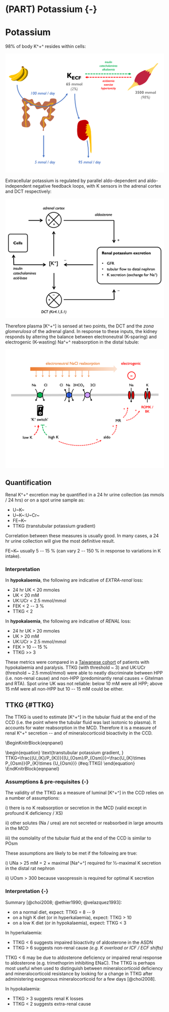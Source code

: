 # (PART) Potassium {-}

# Potassium

98% of body K^+^ resides within cells:  

![](figures/K_balance.png)

Extracellular potassium is regulated by parallel aldo-dependent and aldo-independent negative feedback loops, with K sensors in the adrenal cortex and DCT respectively:  

![](figures/K_loop.png)  

Therefore plasma [K^+^] is sensed at two points, the DCT and the *zona glomerulosa* of the adrenal gland.  In response to these inputs, the kidney responds by altering the balance between electroneutral (K-sparing) and electrogenic (K-wasting) Na^+^ reabsorption in the distal tubule:

![](figures/distal_tubule.png)


## Quantification

Renal K^+^ excretion may be quantified in a 24 hr urine collection (as mmols / 24 hrs) or on a spot urine sample as:  

- U~K~ 
- U~K~:U~Cr~
- FE~K~
- TTKG (transtubular potassium gradient)  

Correlation between these measures is usually good.  In many cases, a 24 hr urine collection will give the most definitive result.  

FE~K~ usually 5 -- 15 % (can vary 2 -- 150 % in response to variations in K intake).


### Interpretation

In **hypokalaemia**, the following are indicative of *EXTRA-renal* loss:

+  24 hr UK \< 20 mmoles 
+  UK \< 20 mM 
+  UK:UCr \< 2.5 mmol/mmol
+  FEK \< 2 -- 3 % 
+  TTKG \< 2 

In **hypokalaemia**, the following are indicative of *RENAL* loss:

+  24 hr UK \> 20 mmoles 
+  UK \> 20 mM 
+  UK:UCr \> 2.5 mmol/mmol 
+  FEK \> 10 -- 15 % 
+  TTKG \>\> 3 


These  metrics were compared in a [Taiwanese cohort](https://pubmed.ncbi.nlm.nih.gov/15277290/) of patients with hypokalaemia and paralysis.  TTKG (with threshold ~ 3) and UK:UCr (threshold ~ 2.5 mmol/mmol) were able to neatly discriminate between HPP (i.e. non-renal cause) and non-HPP (predominantly renal causes = Gitelman and RTA).  Spot urine UK was not reliable: below 10 mM were all HPP; above 15 mM were all non-HPP but 10 -- 15 mM could be either.  


## TTKG {#TTKG}

The TTKG is used to estimate [K^+^] in the tubular fluid at the end of the CCD (i.e. the point where the tubular fluid was last isotonic to plasma). It accounts for water reabsorption in the MCD. Therefore it is a measure of renal K^+^ secretion -- and of mineralocorticoid bioactivity in the CCD.  

\BeginKnitrBlock{eqnpanel}<div class="eqnpanel">\begin{equation}
  \text{transtubular potassium gradient, } TTKG=\frac{(U_{K}/P_{K})}{(U_{Osm}/P_{Osm)}}=\frac{U_{K}\times P_{Osm}}{P_{K}\times {U_{Osm}}}
  (\#eq:TTKG)
\end{equation}</div>\EndKnitrBlock{eqnpanel}

### Assumptions & pre-requisites {-}

The validity of the TTKG as a measure of luminal [K^+^] in the CCD relies on a number of assumptions: 

i)  there is no K reabsorption or secretion in the MCD (valid except in profound K deficiency / XS)

ii) other solutes (Na / urea) are not secreted or reabsorbed in large amounts in the MCD

iii) the osmolality of the tubular fluid at the end of the CCD is similar to POsm


These assumptions are likely to be met if the following are true: 

i)  UNa \> 25 mM = 2 × maximal [Na^+^] required for ½-maximal K secretion in the distal rat nephron 

ii) UOsm \> 300 because vasopressin is required for optimal K secretion 


### Interpretation {-}

Summary [@choi2008; @ethier1990; @velazquez1993]:

+  on a normal diet, expect: TTKG = 8 -- 9 
+  on a high K diet (or in hyperkalaemia), expect: TTKG \> 10 
+  on a low K diet (or in hypokalaemia), expect: TTKG \< 3 

In hyperkalaemia:

+  TTKG \< 6 suggests impaired bioactivity of aldosterone in the ASDN 
+  TTKG \> 6 suggests non-renal cause *(e.g. K overload or ICF / ECF shifts)* 

TTKG \< 6 may be due to aldosterone deficiency or impaired renal response to aldosterone (e.g. trimethoprim inhibiting ENaC). The TTKG is perhaps most useful when used to distinguish between mineralocorticoid deficiency and mineralocorticoid resistance by looking for a change in TTKG after administering exogenous mineralocorticoid for a few days [@choi2008].

In hypokalaemia:

+  TTKG \> 3 suggests renal K losses 
+  TTKG \< 2 suggests extra-renal cause 
